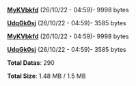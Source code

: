 [**MyKVbkfd**](/data/MyKVbkfd.txt) (26/10/22 - 04:59)- 9998 bytes

[**UdqGk0sj**](/data/UdqGk0sj.txt) (26/10/22 - 04:59)- 3585 bytes

[**MyKVbkfd**](/data/MyKVbkfd.txt) (26/10/22 - 04:59)- 9998 bytes

[**UdqGk0sj**](/data/UdqGk0sj.txt) (26/10/22 - 04:59)- 3585 bytes

**Total Datas**: 290

**Total Size**: 1.48 MB / 1.5 MB